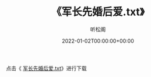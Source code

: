 ﻿---
title:  《军长先婚后爱.txt》
date:   2022-01-02T00:00:00+00:00
author: 听松阁
layout: post
permalink: /军长先婚后爱/
categories: 小说
tags: [小说]
---

点击《 [军长先婚后爱.txt](http://img.660000.xyz/bookstukust/book/bntxt/10/军长先婚后爱.txt)》进行下载